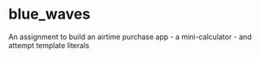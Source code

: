 # blue_waves
An assignment to build an airtime purchase app - a mini-calculator - and attempt template literals
